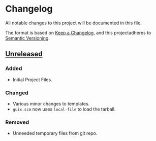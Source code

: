 # Changelog
All notable changes to this project will be documented in this file.

The format is based on [Keep a Changelog](https://keepachangelog.com/en/1.0.0/),
and this projectadheres to [Semantic
Versioning](https://semver.org/spec/v2.0.0.html).

## [Unreleased]
### Added
- Initial Project Files.

### Changed
- Various minor changes to templates.
- `guix.scm` now uses `local-file` to load the tarball.

### Removed
- Unneeded temporary files from git repo.

[Unreleased]: https://github.com/yewscion/codechallenge-solutions/commit/trunk

<!-- Local Variables: -->
<!-- mode: markdown -->
<!-- coding: utf-8-unix -->
<!-- End: -->
